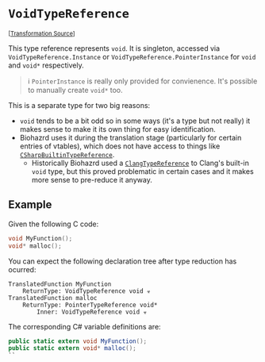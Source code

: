 `VoidTypeReference`
===================================================================================================

<small>\[[Transformation Source](../../Biohazrd/#TypeReferences/VoidTypeReference.cs)\]</small>

This type reference represents `void`. It is singleton, accessed via `VoidTypeReference.Instance` or `VoidTypeReference.PointerInstance` for `void` and `void*` respectively.

> ℹ `PointerInstance` is really only provided for convienence. It's possible to manually create `void*` too.

This is a separate type for two big reasons:

* `void` tends to be a bit odd so in some ways (it's a type but not really) it makes sense to make it its own thing for easy identification.
* Biohazrd uses it during the translation stage (particularly for certain entries of vtables), which does not have access to things like [`CSharpBuiltinTypeReference`](CSharpBuiltinTypeReference.md).
  * Historically Biohazrd used a [`ClangTypeReference`](ClangTypeReference.md) to Clang's built-in `void` type, but this proved problematic in certain cases and it makes more sense to pre-reduce it anyway.

## Example

Given the following C code:

```c
void MyFunction();
void* malloc();
```

You can expect the following declaration tree after type reduction has ocurred:

```
TranslatedFunction MyFunction
    ReturnType: VoidTypeReference void ☣
TranslatedFunction malloc
    ReturnType: PointerTypeReference void*
        Inner: VoidTypeReference void ☣
```

The corresponding C# variable definitions are:

```csharp
public static extern void MyFunction();
public static extern void* malloc();
``
